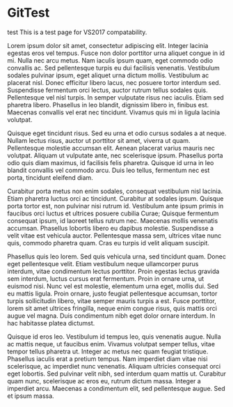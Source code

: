 # GitTest
test
This is a test page for VS2017 compatability. 

Lorem ipsum dolor sit amet, consectetur adipiscing elit. Integer lacinia egestas eros vel tempus. Fusce non dolor porttitor urna aliquet congue in id mi. Nulla nec arcu metus. Nam iaculis ipsum quam, eget commodo odio convallis ac. Sed pellentesque turpis eu dui facilisis venenatis. Vestibulum sodales pulvinar ipsum, eget aliquet urna dictum mollis. Vestibulum ac placerat nisl. Donec efficitur libero lacus, nec posuere tortor interdum sed. Suspendisse fermentum orci lectus, auctor rutrum tellus sodales quis. Pellentesque vel nisl turpis. In semper vulputate risus nec iaculis. Etiam sed pharetra libero. Phasellus in leo blandit, dignissim libero in, finibus est. Maecenas convallis vel erat nec tincidunt. Vivamus quis mi in ligula lacinia volutpat.

Quisque eget tincidunt risus. Sed eu urna et odio cursus sodales a at neque. Nullam lectus risus, auctor ut porttitor sit amet, viverra ut quam. Pellentesque molestie accumsan elit. Aenean placerat varius mauris nec volutpat. Aliquam ut vulputate ante, nec scelerisque ipsum. Phasellus porta odio quis diam maximus, id facilisis felis pharetra. Quisque id urna in leo blandit convallis vel commodo arcu. Duis leo tellus, fermentum nec est porta, tincidunt eleifend diam.

Curabitur porta metus non enim sodales, consequat vestibulum nisl lacinia. Etiam pharetra luctus orci ac tincidunt. Curabitur at sodales ipsum. Quisque porta tortor est, non pulvinar nisi rutrum id. Vestibulum ante ipsum primis in faucibus orci luctus et ultrices posuere cubilia Curae; Quisque fermentum consequat ipsum, id laoreet tellus rutrum nec. Maecenas mollis venenatis accumsan. Phasellus lobortis libero eu dapibus molestie. Suspendisse a velit vitae est vehicula auctor. Pellentesque massa sem, ultrices vitae nunc quis, commodo pharetra quam. Cras eu turpis id velit aliquam suscipit.

Phasellus quis leo lorem. Sed quis vehicula urna, sed tincidunt quam. Donec eget pellentesque velit. Etiam vestibulum neque ullamcorper purus interdum, vitae condimentum lectus porttitor. Proin egestas lectus gravida sem interdum, luctus cursus erat fermentum. Proin in ornare urna, ut euismod nisi. Nunc vel est molestie, elementum urna eget, mollis dui. Sed eu mattis ligula. Proin ornare, justo feugiat pellentesque accumsan, tortor turpis sollicitudin libero, vitae semper mauris turpis a est. Fusce porttitor, lorem sit amet ultrices fringilla, neque enim congue risus, quis mattis orci augue vel magna. Duis condimentum nibh eget dolor ornare interdum. In hac habitasse platea dictumst.

Quisque id eros leo. Vestibulum id tempus leo, quis venenatis augue. Nulla ac mattis neque, ut faucibus enim. Vivamus volutpat semper tellus, vitae tempor tellus pharetra ut. Integer ac metus nec quam feugiat tristique. Phasellus iaculis erat a pretium tempus. Nam imperdiet diam vitae nisi scelerisque, ac imperdiet nunc venenatis. Aliquam ultricies consequat orci eget lobortis. Sed pulvinar velit nibh, sed interdum quam mattis ut. Curabitur quam nunc, scelerisque ac eros eu, rutrum dictum massa. Integer a imperdiet arcu. Maecenas a condimentum elit, sed pellentesque augue. Sed et ipsum massa.
